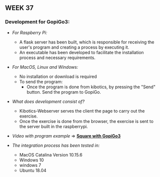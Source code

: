 ## WEEK 37

### **Development for GopiGo3:**  
 
   - *For Raspberry Pi:*   
        - A flask server has been built, which is responsible for receiving the user's program and creating a process by executing it.      
        - An executable has been developed to facilitate the installation process and necessary requirements.   
        
   - *For MacOS, Linux and Windows:*  
        - No installation or download is required   
        - To send the program:   
            - Once the program is done from kibotics, by pressing the "Send" button. Send the program to GopiGo.   
 
   - *What does development consist of?*   
        - Kibotics-Webserver serves the client the page to carry out the exercise.  
        - Once the exercise is done from the browser, the exercise is sent to the server built in the raspberrypi.   
   
   - *Video with program example* => **[Square with GopiGo3](https://youtu.be/jHZ_GBfIB5I)**           
          
   - *The integration process has been tested in:*   
        - MacOS Catalina Version 10.15.6    
        - Windows 10   
        - windows 7   
        - Ubuntu 18.04   